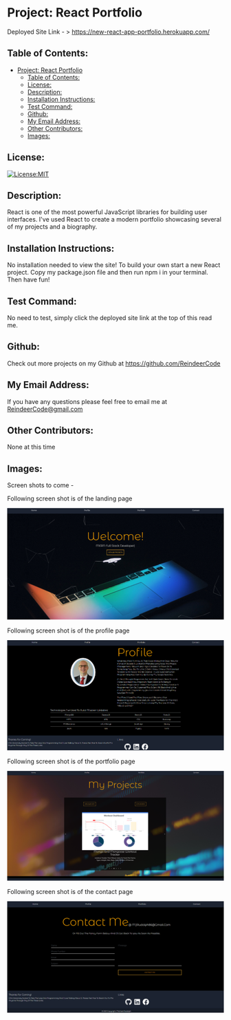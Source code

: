 # Project: React Portfolio

  Deployed Site Link - > https://new-react-app-portfolio.herokuapp.com/


## Table of Contents: 
- [Project: React Portfolio](#project-react-portfolio)
  - [Table of Contents:](#table-of-contents)
  - [License:](#license)
  - [Description:](#description)
  - [Installation Instructions:](#installation-instructions)
  - [Test Command:](#test-command)
  - [Github:](#github)
  - [My Email Address:](#my-email-address)
  - [Other Contributors:](#other-contributors)
  - [Images:](#images)

## License:
[![License:MIT](https://img.shields.io/badge/License-MIT-yellow.svg)](https://opensource.org/licenses/MIT)

## Description:
React is one of the most powerful JavaScript libraries for building user interfaces. I've used React to create a modern portfolio showcasing several of my projects and a biography.

## Installation Instructions: 
No installation needed to view the site!
To build your own start a new React project. Copy my package.json file and then run npm i in your terminal. Then have fun!


## Test Command: 
No need to test, simply click the deployed site link at the top of this read me.

## Github: 
Check out more projects on my Github at https://github.com/ReindeerCode

## My Email Address:
If you have any questions please feel free to email me at ReindeerCode@gmail.com

## Other Contributors:
None at this time

## Images:

Screen shots to come - 

Following screen shot is of the landing page

![Project Screenshot](./src/assets/landingPage.png)

Following screen shot is of the profile page

![Project Screenshot](./src/assets/profilePage.png)

Following screen shot is of the portfolio page

![Project Screenshot](./src/assets/portfolioPage.png)

Following screen shot is of the contact page

![Project Screenshot](./src/assets/contactPage.png)







